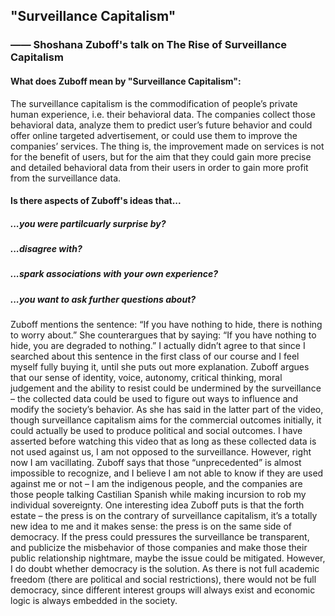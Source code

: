 ## "Surveillance Capitalism"
###        —— Shoshana Zuboff's talk on The Rise of Surveillance Capitalism

#### What does Zuboff mean by "Surveillance Capitalism":

The surveillance capitalism is the commodification of people’s private human experience, i.e. their behavioral data. The companies collect those behavioral data, analyze them to predict user’s future behavior and could offer online targeted advertisement, or could use them to improve the companies’ services. The thing is, the improvement made on services is not for the benefit of users, but for the aim that they could gain more precise and detailed behavioral data from their users in order to gain more profit from the surveillance data.

#### Is there aspects of Zuboff's ideas that...
#####    ...you were partilcuarly surprise by?
#####   ...disagree with?
#####    ...spark associations with your own experience?
#####    ...you want to ask further questions about?

Zuboff mentions the sentence: “If you have nothing to hide, there is nothing to worry about.” She counterargues that by saying: “If you have nothing to hide, you are degraded to nothing.” I actually didn’t agree to that since I searched about this sentence in the first class of our course and I feel myself fully buying it, until she puts out more explanation. Zuboff argues that our sense of identity, voice, autonomy, critical thinking, moral judgement and the ability to resist could be undermined by the surveillance – the collected data could be used to figure out ways to influence and modify the society’s behavior. As she has said in the latter part of the video, though surveillance capitalism aims for the commercial outcomes initially, it could actually be used to produce political and social outcomes. I have asserted before watching this video that as long as these collected data is not used against us, I am not opposed to the surveillance. However, right now I am vacillating. Zuboff says that those “unprecedented” is almost impossible to recognize, and I believe I am not able to know if they are used against me or not – I am the indigenous people, and the companies are those people talking Castilian Spanish while making incursion to rob my individual sovereignty.
One interesting idea Zuboff puts is that the forth estate – the press is on the contrary of surveillance capitalism, it’s a totally new idea to me and it makes sense: the press is on the same side of democracy. If the press could pressures the surveillance be transparent, and publicize the misbehavior of those companies and make those their public relationship nightmare, maybe the issue could be mitigated.
However, I do doubt whether democracy is the solution. As there is not full academic freedom (there are political and social restrictions), there would not be full democracy, since different interest groups will always exist and economic logic is always embedded in the society.
